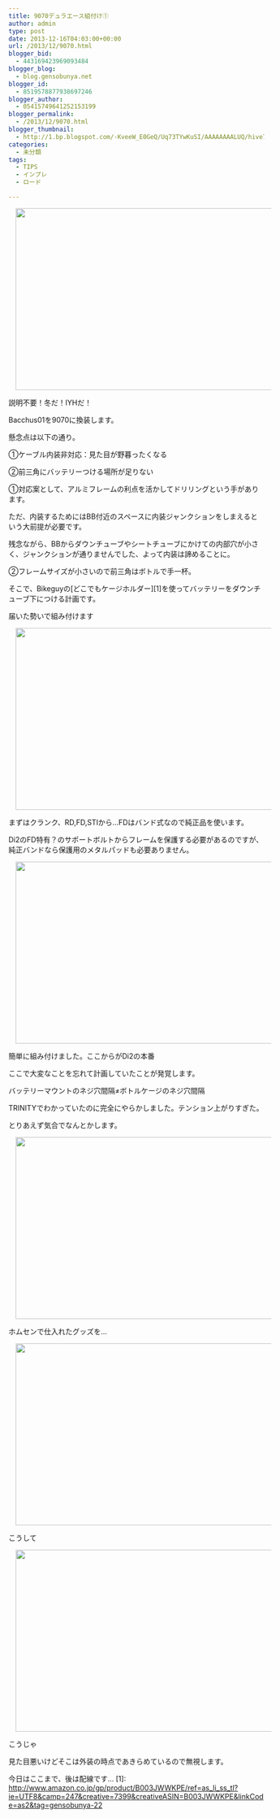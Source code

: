 ```yaml
---
title: 9070デュラエース組付け①
author: admin
type: post
date: 2013-12-16T04:03:00+00:00
url: /2013/12/9070.html
blogger_bid:
  - 443169423969093484
blogger_blog:
  - blog.gensobunya.net
blogger_id:
  - 8519578877938697246
blogger_author:
  - 05415749641252153199
blogger_permalink:
  - /2013/12/9070.html
blogger_thumbnail:
  - http://1.bp.blogspot.com/-KveeW_E0GeQ/Uq73TYwKuSI/AAAAAAAALUQ/hive72s3bio/s1600/DSC_4646.jpg
categories:
  - 未分類
tags:
  - TIPS
  - インプレ
  - ロード

---
```

<div class="separator" style="clear: both; text-align: center;">
</div>

<div class="separator" style="clear: both; text-align: center;">
  <a href="https://blog.gensobunya.net/wp-content/uploads/2013/12/DSC_4646-1024x575.jpg" imageanchor="1" style="margin-left: 1em; margin-right: 1em;"><img border="0" src="https://blog.gensobunya.net/wp-content/uploads/2013/12/DSC_4646-1024x575.jpg" height="358" width="640" /></a>
</div>


説明不要！冬だ！IYHだ！

Bacchus01を9070に換装します。

懸念点は以下の通り。

①ケーブル内装非対応：見た目が野暮ったくなる

②前三角にバッテリーつける場所が足りない

①対応案として、アルミフレームの利点を活かしてドリリングという手があります。

ただ、内装するためにはBB付近のスペースに内装ジャンクションをしまえるという大前提が必要です。

残念ながら、BBからダウンチューブやシートチューブにかけての内部穴が小さく、ジャンクションが通りませんでした、よって内装は諦めることに。

②フレームサイズが小さいので前三角はボトルで手一杯。

そこで、Bikeguyの[どこでもケージホルダー][1]を使ってバッテリーをダウンチューブ下につける計画です。

届いた勢いで組み付けます

<div class="separator" style="clear: both; text-align: center;">
  <a href="https://blog.gensobunya.net/wp-content/uploads/2013/12/DSC_4649-1024x575.jpg" imageanchor="1" style="margin-left: 1em; margin-right: 1em;"><img border="0" src="https://blog.gensobunya.net/wp-content/uploads/2013/12/DSC_4649-1024x575.jpg" height="358" width="640" /></a>
</div>

まずはクランク、RD,FD,STIから…FDはバンド式なので純正品を使います。

Di2のFD特有？のサポートボルトからフレームを保護する必要があるのですが、純正バンドなら保護用のメタルパッドも必要ありません。

<div class="separator" style="clear: both; text-align: center;">
  <a href="https://blog.gensobunya.net/wp-content/uploads/2013/12/DSC_4650-1024x575.jpg" imageanchor="1" style="margin-left: 1em; margin-right: 1em;"><img border="0" src="https://blog.gensobunya.net/wp-content/uploads/2013/12/DSC_4650-1024x575.jpg" height="358" width="640" /></a>
</div>

簡単に組み付けました。ここからがDi2の本番

ここで大変なことを忘れて計画していたことが発覚します。

バッテリーマウントのネジ穴間隔≠ボトルケージのネジ穴間隔

TRINITYでわかっていたのに完全にやらかしました。テンション上がりすぎた。

とりあえず気合でなんとかします。

<div class="separator" style="clear: both; text-align: center;">
  <a href="https://blog.gensobunya.net/wp-content/uploads/2013/12/DSC_4653-1024x575.jpg" imageanchor="1" style="margin-left: 1em; margin-right: 1em;"><img border="0" src="https://blog.gensobunya.net/wp-content/uploads/2013/12/DSC_4653-1024x575.jpg" height="358" width="640" /></a>
</div>

ホムセンで仕入れたグッズを…

<div class="separator" style="clear: both; text-align: center;">
  <a href="https://blog.gensobunya.net/wp-content/uploads/2013/12/DSC_4658-1024x575.jpg" imageanchor="1" style="margin-left: 1em; margin-right: 1em;"><img border="0" src="https://blog.gensobunya.net/wp-content/uploads/2013/12/DSC_4658-1024x575.jpg" height="358" width="640" /></a>
</div>

こうして

<div class="separator" style="clear: both; text-align: center;">
  <a href="https://blog.gensobunya.net/wp-content/uploads/2013/12/DSC_4663-1024x575.jpg" imageanchor="1" style="margin-left: 1em; margin-right: 1em;"><img border="0" src="https://blog.gensobunya.net/wp-content/uploads/2013/12/DSC_4663-1024x575.jpg" height="358" width="640" /></a>
</div>

こうじゃ

見た目悪いけどそこは外装の時点であきらめているので無視します。

今日はここまで、後は配線です…
 [1]: http://www.amazon.co.jp/gp/product/B003JWWKPE/ref=as_li_ss_tl?ie=UTF8&camp=247&creative=7399&creativeASIN=B003JWWKPE&linkCode=as2&tag=gensobunya-22